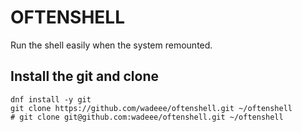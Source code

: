 # OFTENSHELL

Run the shell easily when the system remounted.

## Install the git and clone

```shell script
dnf install -y git
git clone https://github.com/wadeee/oftenshell.git ~/oftenshell
# git clone git@github.com:wadeee/oftenshell.git ~/oftenshell
```
